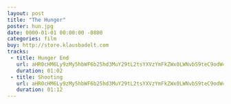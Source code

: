 ```yaml
---
layout: post
title: "The Hunger"
poster: hun.jpg
date: 0000-01-01 00:00:00 -0800
categories: film
buy: http://store.klausbadelt.com
tracks:
 - title: Hunger End
   url: aHR0cHM6Ly9zMy5hbWF6b25hd3MuY29tL2tsYXVzYmFkZWx0LWNvbS9teC9odW4vSHVuZ2VyIEVuZC5tcDM=
   duration: 01:02
 - title: Shooting 
   url: aHR0cHM6Ly9zMy5hbWF6b25hd3MuY29tL2tsYXVzYmFkZWx0LWNvbS9teC9odW4vU2hvb3RpbmcubXAz
   duration: 01:12
---
```

